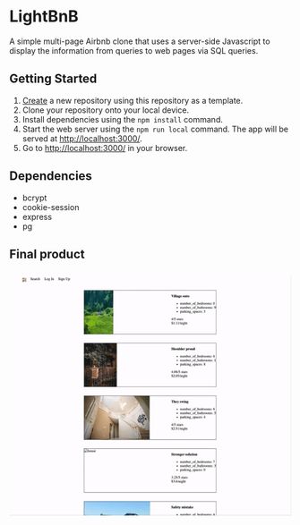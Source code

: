 # LightBnB

A simple multi-page Airbnb clone that uses a server-side Javascript to display the information from queries to web pages via SQL queries.

## Getting Started

1. [Create](https://docs.github.com/en/repositories/creating-and-managing-repositories/creating-a-repository-from-a-template) a new repository using this repository as a template.
2. Clone your repository onto your local device.
3. Install dependencies using the `npm install` command.
4. Start the web server using the `npm run local` command. The app will be served at <http://localhost:3000/>.
5. Go to <http://localhost:3000/> in your browser.

## Dependencies

- bcrypt
- cookie-session
- express
- pg

## Final product

### ![](https://github.com/Lala0419/LightBnB/blob/main/LightBnB_WebApp-master/public/docs/lightbnb.gif)
